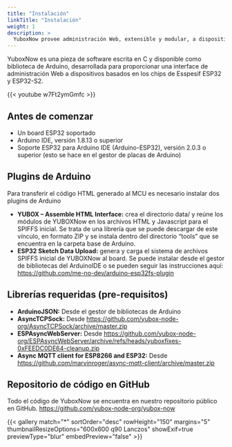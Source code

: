 ```yaml
---
title: "Instalación"
linkTitle: "Instalación"
weight: 1
description: >
  YuboxNow provee administración Web, extensible y modular, a dispositivos basados en el MCU ESP32
---
```


YuboxNow es una pieza de software escrita en C y disponible como biblioteca de Arduino, desarrollada para proporcionar una interface de administración Web a dispositivos basados en los chips de Esspesif ESP32 y ESP32-S2.

{{< youtube w7Ft2ymGmfc >}}

## Antes de comenzar

* Un board ESP32 soportado
* Arduino IDE, versión 1.8.13 o superior
* Soporte ESP32 para Arduino IDE (Arduino-ESP32), versión 2.0.3 o superior (esto se hace en el gestor de placas de Arduino)

## Plugins de Arduino

Para transferir el código HTML generado al MCU es necesario instalar dos plugins de Arduino

* **YUBOX – Assemble HTML Interface:** crea el directorio data/ y reúne los módulos de YUBOXNow en los archivos HTML y Javascript para el SPIFFS inicial. Se trata de una librería que se puede descargar de este vínculo, en formato ZIP y se instala dentro del directorio “tools” que se encuentra en la carpeta base de Arduino.
* **ESP32 Sketch Data Upload:** genera y carga el sistema de archivos SPIFFS inicial de YUBOXNow al board. Se puede instalar desde el gestor de bibliotecas del ArduinoIDE o se pueden seguir las instrucciones aquí: https://github.com/me-no-dev/arduino-esp32fs-plugin

## Librerías requeridas (pre-requisitos)

* **ArduinoJSON:**	Desde el gestor de bibliotecas de Arduino
* **AsyncTCPSock:**	Desde https://github.com/yubox-node-org/AsyncTCPSock/archive/master.zip
* **ESPAsyncWebServer:**	Desde https://github.com/yubox-node-org/ESPAsyncWebServer/archive/refs/heads/yuboxfixes-0xFEEDC0DE64-cleanup.zip
* **Async MQTT client for ESP8266 and ESP32:** Desde https://github.com/marvinroger/async-mqtt-client/archive/master.zip

## Repositorio de código en GitHub

Todo el código de YuboxNow se encuentra en nuestro repositorio público en GitHub. https://github.com/yubox-node-org/yubox-now

{{< gallery match="*" sortOrder="desc" rowHeight="150" margins="5" thumbnailResizeOptions="600x600 q90 Lanczos" showExif=true previewType="blur" embedPreview="false" >}}